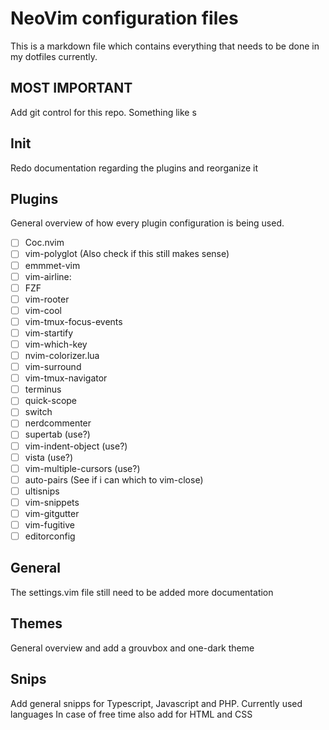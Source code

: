 # NeoVim configuration files

This is a markdown file which contains everything that needs to be done in my dotfiles currently.

## MOST IMPORTANT

Add git control for this repo. Something like s

## Init

Redo documentation regarding the plugins and reorganize it

## Plugins

General overview of how every plugin configuration is being used.
 - [ ] Coc.nvim 
 - [ ] vim-polyglot (Also check if this still makes sense) 
 - [ ] emmmet-vim 
 - [ ] vim-airline:
 - [ ] FZF
 - [ ] vim-rooter
 - [ ] vim-cool
 - [ ] vim-tmux-focus-events 
 - [ ] vim-startify
 - [ ] vim-which-key 
 - [ ] nvim-colorizer.lua
 - [ ] vim-surround
 - [ ] vim-tmux-navigator
 - [ ] terminus
 - [ ] quick-scope
 - [ ] switch
 - [ ] nerdcommenter
 - [ ] supertab (use?)
 - [ ] vim-indent-object (use?)
 - [ ] vista (use?)
 - [ ] vim-multiple-cursors (use?)
 - [ ] auto-pairs (See if i can which to vim-close)
 - [ ] ultisnips
 - [ ] vim-snippets
 - [ ] vim-gitgutter
 - [ ] vim-fugitive
 - [ ] editorconfig

## General

The settings.vim file still need to be added more documentation 

## Themes

General overview and add a grouvbox and one-dark theme

## Snips

Add general snipps for Typescript, Javascript and PHP. Currently used languages
In case of free time also add for HTML and CSS
